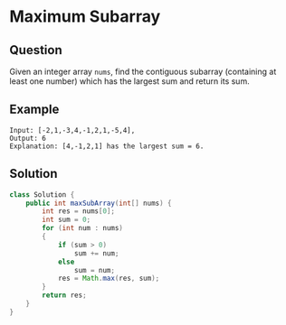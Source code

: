 # Maximum Subarray

## Question

Given an integer array `nums`, find the contiguous subarray (containing at least one number) which has the largest sum and return its sum.

## Example

```
Input: [-2,1,-3,4,-1,2,1,-5,4],
Output: 6
Explanation: [4,-1,2,1] has the largest sum = 6.
```


## Solution

```java
class Solution {
    public int maxSubArray(int[] nums) {
        int res = nums[0];
        int sum = 0;
        for (int num : nums) 
        {
            if (sum > 0)
                sum += num;
            else
                sum = num;
            res = Math.max(res, sum);
        }
        return res;
    }
}
```